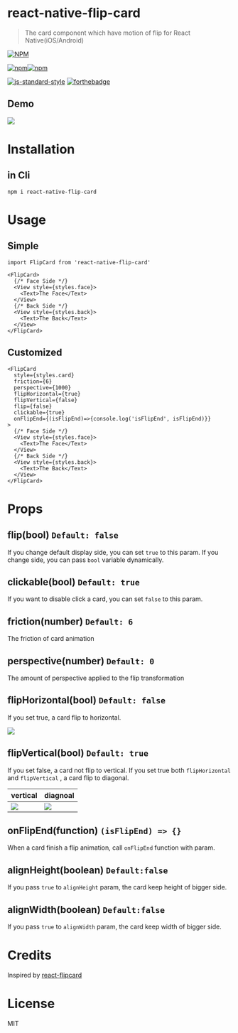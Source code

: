 react-native-flip-card
===

> The card component which have motion of flip for React Native(iOS/Android)

[![NPM](https://nodei.co/npm/react-native-flip-card.png?downloads=true&downloadRank=true&stars=true)](https://nodei.co/npm/react-native-flip-card/)

[![npm](https://img.shields.io/npm/v/react-native-flip-card.svg)]()[![npm](https://img.shields.io/npm/l/react-native-flip-card.svg)]()

[![js-standard-style](https://cdn.rawgit.com/feross/standard/master/badge.svg)](https://github.com/feross/standard) [![forthebadge](http://forthebadge.com/images/badges/uses-js.svg)](http://forthebadge.com)

Demo
---
![](./doc/ver3_android_demo.gif)


Installation
==

in Cli
---
```
npm i react-native-flip-card
```


Usage
===

Simple
---
```
import FlipCard from 'react-native-flip-card'

<FlipCard>
  {/* Face Side */}
  <View style={styles.face}>
    <Text>The Face</Text>
  </View>
  {/* Back Side */}
  <View style={styles.back}>
    <Text>The Back</Text>
  </View>
</FlipCard>
```

Customized
---
```
<FlipCard 
  style={styles.card}
  friction={6}
  perspective={1000}
  flipHorizontal={true}
  flipVertical={false}
  flip={false}
  clickable={true}
  onFlipEnd={(isFlipEnd)=>{console.log('isFlipEnd', isFlipEnd)}}
>
  {/* Face Side */}
  <View style={styles.face}>
    <Text>The Face</Text>
  </View>
  {/* Back Side */}
  <View style={styles.back}>
    <Text>The Back</Text>
  </View>
</FlipCard>
```

Props
===

flip(bool) `Default: false`
---
If you change default display side, you can set `true` to this param. If you change side, you can pass `bool` variable dynamically.

clickable(bool) `Default: true`
---
If you want to disable click a card, you can set `false` to this param.

friction(number) `Default: 6`
---
The friction of card animation

perspective(number) `Default: 0`
---
The amount of perspective applied to the flip transformation

flipHorizontal(bool) `Default: false`
---
If you set true, a card flip to horizontal.

![](./doc/ver2_horizontal.gif)


flipVertical(bool) `Default: true`
---
If you set false, a card not flip to vertical. If you set true both `flipHorizontal` and `flipVertical` , a card flip to diagonal.


vertical | diagnoal
---- | ----
 ![](./doc/ver2_vertical.gif)| ![](./doc/ver2_diagonal.gif)


onFlipEnd(function) `(isFlipEnd) => {}`
---
When a card finish a flip animation, call `onFlipEnd` function with param.

alignHeight(boolean) `Default:false`
---
If you pass `true` to `alignHeight` param, the card keep height of bigger side.

alignWidth(boolean) `Default:false`
---
If you pass `true` to `alignWidth` param, the card keep width of bigger side.



Credits
===
Inspired by [react-flipcard](https://github.com/mzabriskie/react-flipcard)


License
===
MIT

